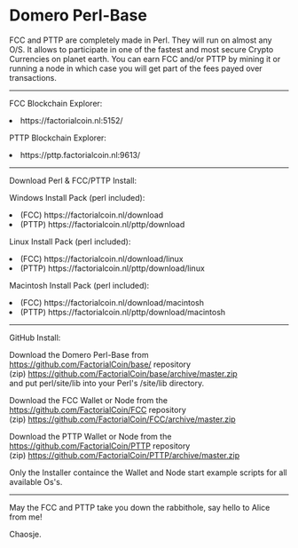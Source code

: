 # Domero Perl-Base

FCC and PTTP are completely made in Perl. They will run on almost any O/S.
It allows to participate in one of the fastest and most secure Crypto Currencies on planet earth.
You can earn FCC and/or PTTP by mining it or running a node in which case you will get part of the fees payed over transactions.

<hr>
<p>FCC Blockchain Explorer:<br><li>https://factorialcoin.nl:5152/</li></p>
<p>PTTP Blockchain Explorer:<br><li>https://pttp.factorialcoin.nl:9613/</li></p>

<hr>
<p>Download Perl & FCC/PTTP Install:</p>

<p>Windows Install Pack (perl included):
<li>(FCC) https://factorialcoin.nl/download</li>
<li>(PTTP) https://factorialcoin.nl/pttp/download</li>
</p>
<p>Linux Install Pack (perl included):
<li>(FCC) https://factorialcoin.nl/download/linux</li>
<li>(PTTP) https://factorialcoin.nl/pttp/download/linux</li>
</p>
<p>Macintosh Install Pack (perl included):
<li>(FCC) https://factorialcoin.nl/download/macintosh</li>
<li>(PTTP) https://factorialcoin.nl/pttp/download/macintosh</li>
</p>
<hr>
<p>GitHub Install:</p>

Download the Domero Perl-Base from https://github.com/FactorialCoin/base/ repository 
<br>(zip) https://github.com/FactorialCoin/base/archive/master.zip 
<br>and put perl/site/lib into your Perl's /site/lib directory.

Download the FCC Wallet or Node from the https://github.com/FactorialCoin/FCC repository
<br>(zip) https://github.com/FactorialCoin/FCC/archive/master.zip 

Download the PTTP Wallet or Node from the https://github.com/FactorialCoin/PTTP repository
<br>(zip) https://github.com/FactorialCoin/PTTP/archive/master.zip 

Only the Installer containce the Wallet and Node start example scripts for all available Os's.

<hr>

May the FCC and PTTP take you down the rabbithole, say hello to Alice from me!

Chaosje.
